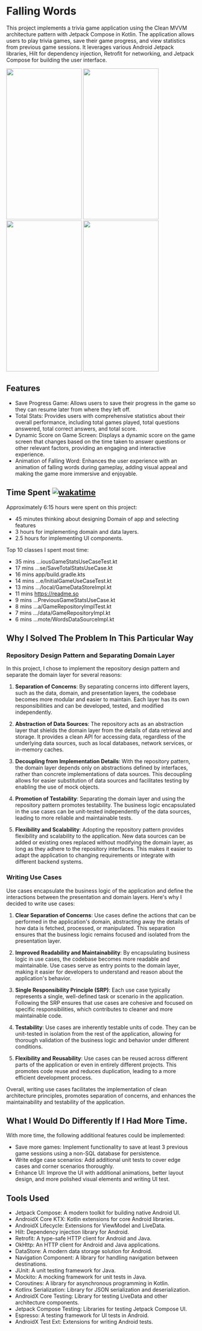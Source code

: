 
# Falling Words

This project implements a trivia game application using the Clean MVVM architecture pattern with Jetpack Compose in Kotlin. The application allows users to play trivia games, save their game progress, and view statistics from previous game sessions. It leverages various Android Jetpack libraries, Hilt for dependency injection, Retrofit for networking, and Jetpack Compose for building the user interface.

<p float="left">
  <img src="https://github.com/arashalif/FallingWord/assets/52599495/797e8821-62c4-4ad6-85eb-17d89d8c6138" width="200" height="400" />
  <img src="https://github.com/arashalif/FallingWord/assets/52599495/1de05261-f293-45b5-9457-b1650f91768e" width="200" height="400" /> 
  <img src="https://github.com/arashalif/FallingWord/assets/52599495/f16355a8-ada8-47b0-b0b8-371bf74d55f9" width="200" height="400" />
  <img src="https://github.com/arashalif/FallingWord/assets/52599495/b675307d-6f55-4b16-9e1f-f7afc13fc5fc" width="200" height="400" />
</p>

## Features

- Save Progress Game: Allows users to save their progress in the game so they can resume later from where they left off.
- Total Stats: Provides users with comprehensive statistics about their overall performance, including total games played, total questions answered, total correct answers, and total score.
- Dynamic Score on Game Screen: Displays a dynamic score on the game screen that changes based on the time taken to answer questions or other relevant factors, providing an engaging and interactive experience.
- Animation of Falling Word: Enhances the user experience with an animation of falling words during gameplay, adding visual appeal and making the game more immersive and enjoyable.





## Time Spent   [![wakatime](https://wakatime.com/badge/github/arashalif/FallingWord.svg)](https://wakatime.com/badge/github/arashalif/FallingWord)

Approximately 6:15 hours were spent on this project:

- 45 minutes thinking about designing Domain of app and selecting features
- 3 hours for implementing domain and data layers.
- 2.5 hours for implementing UI components.

Top 10 classes I spent most time:
- 35 mins	…iousGameStatsUseCaseTest.kt 
- 17 mins	…se/SaveTotalStatsUseCase.kt 
- 16 mins	app/build.gradle.kts 
- 14 mins	…e/InitialGameUseCaseTest.kt 
- 13 mins	…/local/GameDataStoreImpl.kt 
- 11 mins	https://readme.so 
- 9 mins	…PreviousGameStatsUseCase.kt 
- 8 mins	…a/GameRepositoryImplTest.kt 
- 7 mins	…/data/GameRepositoryImpl.kt 
- 6 mins	…mote/WordsDataSourceImpl.kt 

## Why I Solved The Problem In This Particular Way

### Repository Design Pattern and Separating Domain Layer

In this project, I chose to implement the repository design pattern and separate the domain layer for several reasons:

1. **Separation of Concerns**: By separating concerns into different layers, such as the data, domain, and presentation layers, the codebase becomes more modular and easier to maintain. Each layer has its own responsibilities and can be developed, tested, and modified independently.

2. **Abstraction of Data Sources**: The repository acts as an abstraction layer that shields the domain layer from the details of data retrieval and storage. It provides a clean API for accessing data, regardless of the underlying data sources, such as local databases, network services, or in-memory caches.

3. **Decoupling from Implementation Details**: With the repository pattern, the domain layer depends only on abstractions defined by interfaces, rather than concrete implementations of data sources. This decoupling allows for easier substitution of data sources and facilitates testing by enabling the use of mock objects.

4. **Promotion of Testability**: Separating the domain layer and using the repository pattern promotes testability. The business logic encapsulated in the use cases can be unit-tested independently of the data sources, leading to more reliable and maintainable tests.

5. **Flexibility and Scalability**: Adopting the repository pattern provides flexibility and scalability to the application. New data sources can be added or existing ones replaced without modifying the domain layer, as long as they adhere to the repository interfaces. This makes it easier to adapt the application to changing requirements or integrate with different backend systems.

### Writing Use Cases

Use cases encapsulate the business logic of the application and define the interactions between the presentation and domain layers. Here's why I decided to write use cases:

1. **Clear Separation of Concerns**: Use cases define the actions that can be performed in the application's domain, abstracting away the details of how data is fetched, processed, or manipulated. This separation ensures that the business logic remains focused and isolated from the presentation layer.

2. **Improved Readability and Maintainability**: By encapsulating business logic in use cases, the codebase becomes more readable and maintainable. Use cases serve as entry points to the domain layer, making it easier for developers to understand and reason about the application's behavior.

3. **Single Responsibility Principle (SRP)**: Each use case typically represents a single, well-defined task or scenario in the application. Following the SRP ensures that use cases are cohesive and focused on specific responsibilities, which contributes to cleaner and more maintainable code.

4. **Testability**: Use cases are inherently testable units of code. They can be unit-tested in isolation from the rest of the application, allowing for thorough validation of the business logic and behavior under different conditions.

5. **Flexibility and Reusability**: Use cases can be reused across different parts of the application or even in entirely different projects. This promotes code reuse and reduces duplication, leading to a more efficient development process.

Overall, writing use cases facilitates the implementation of clean architecture principles, promotes separation of concerns, and enhances the maintainability and testability of the application.
##  What I Would Do Differently If I Had More Time.

With more time, the following additional features could be implemented:

- Save more games: Implement functionality to save at least 3 previous game sessions using a non-SQL database for persistence.
- Write edge case scenarios: Add additional unit tests to cover edge cases and corner scenarios thoroughly.
- Enhance UI: Improve the UI with additional animations, better layout design, and more polished visual elements and writing UI test.
## Tools Used
- Jetpack Compose: A modern toolkit for building native Android UI.
- AndroidX Core KTX: Kotlin extensions for core Android libraries.
- AndroidX Lifecycle: Extensions for ViewModel and LiveData.
- Hilt: Dependency injection library for Android.
- Retrofit: A type-safe HTTP client for Android and Java.
- OkHttp: An HTTP client for Android and Java applications.
- DataStore: A modern data storage solution for Android.
- Navigation Component: A library for handling navigation between destinations.
- JUnit: A unit testing framework for Java.
- Mockito: A mocking framework for unit tests in Java.
- Coroutines: A library for asynchronous programming in Kotlin.
- Kotlinx Serialization: Library for JSON serialization and deserialization.
- AndroidX Core Testing: Library for testing LiveData and other architecture components.
- Jetpack Compose Testing: Libraries for testing Jetpack Compose UI.
- Espresso: A testing framework for UI tests in Android.
- AndroidX Test Ext: Extensions for writing Android tests.
